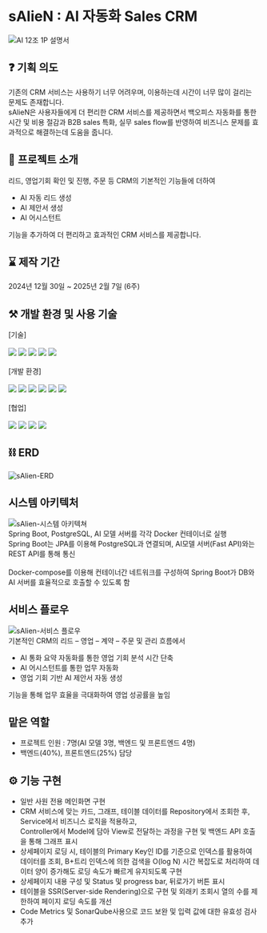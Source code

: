 # sAIieN : AI 자동화 Sales CRM
![AI 12조 1P 설명서](https://github.com/user-attachments/assets/f9fd4290-24f0-4ff5-a64b-40a4ff96256d)
## ❓ 기획 의도
기존의 CRM 서비스는 사용하기 너무 어려우며, 이용하는데 시간이 너무 많이 걸리는 문제도 존재합니다.<br>
sAlieN은 사용자들에게 더 편리한 CRM 서비스를 제공하면서 백오피스 자동화를 통한 시간 및 비용 절감과 B2B sales 특화, 실무 sales flow를 반영하여 비즈니스 문제를 효과적으로 해결하는데 도움을 줍니다.
## 📌 프로젝트 소개
리드, 영업기회 확인 및 진행, 주문 등 CRM의 기본적인 기능들에 더하여
- AI 자동 리드 생성
- AI 제안서 생성
- AI 어시스턴트

기능을 추가하여 더 편리하고 효과적인 CRM 서비스를 제공합니다.
## ⌛ 제작 기간
2024년 12월 30일 ~ 2025년 2월 7일 (6주)
## ⚒️ 개발 환경 및 사용 기술
[기술]
<br><br>
<img src="https://img.shields.io/badge/java-007396?style=for-the-badge&logo=java&logoColor=white">
<img src="https://img.shields.io/badge/html5-E34F26?style=for-the-badge&logo=html5&logoColor=white">
<img src="https://img.shields.io/badge/css-1572B6?style=for-the-badge&logo=css3&logoColor=white">
<img src="https://img.shields.io/badge/javascript-F7DF1E?style=for-the-badge&logo=javascript&logoColor=black">
<img src="https://img.shields.io/badge/json-000000?style=for-the-badge&logo=json&logoColor=white">
<br><br>
[개발 환경]
<br><br>
<img src="https://img.shields.io/badge/spring-6DB33F?style=for-the-badge&logo=spring&logoColor=white">
<img src="https://img.shields.io/badge/springboot-6DB33F?style=for-the-badge&logo=springboot&logoColor=white">
<img src="https://img.shields.io/badge/bootstrap-7952B3?style=for-the-badge&logo=bootstrap&logoColor=white">
<img src="https://img.shields.io/badge/intellijidea-000000?style=for-the-badge&logo=intellijidea&logoColor=white">
<img src="https://img.shields.io/badge/postgresql-4169E1?style=for-the-badge&logo=postgresql&logoColor=white">
<img src="https://img.shields.io/badge/dbeaver-382923?style=for-the-badge&logo=dbeaver&logoColor=white">
<br><br>
[협업]
<br><br>
<img src="https://img.shields.io/badge/github-181717?style=for-the-badge&logo=github&logoColor=white">
<img src="https://img.shields.io/badge/git-F05032?style=for-the-badge&logo=git&logoColor=white">
<img src="https://img.shields.io/badge/jira-0052CC?style=for-the-badge&logo=jira&logoColor=white">
<img src="https://img.shields.io/badge/figma-F24E1E?style=for-the-badge&logo=figma&logoColor=white">
## ⛓️ ERD
![sAIien-ERD](https://github.com/user-attachments/assets/3190df8a-f7ba-4f54-a4a4-0b92cf9cf660)
## 시스템 아키텍처
![sAIien-시스템 아키텍쳐](https://github.com/user-attachments/assets/28c68857-baac-47db-b794-63fd6188dbfc)
<br>
Spring Boot, PostgreSQL, AI 모델 서버를 각각 Docker 컨테이너로 실행<br>
Spring Boot는 JPA를 이용해 PostgreSQL과 연결되며,
AI모델 서버(Fast API)와는 REST API를 통해 통신<br>
<br>
Docker-compose를 이용해 컨테이너간 네트워크를 구성하여 Spring Boot가 DB와 AI 서버를 효율적으로 호출할 수 있도록 함

## 서비스 플로우
![sAIien-서비스 플로우](https://github.com/user-attachments/assets/c7894cdc-11a7-461d-8636-af23faf53270)
<br>
기본적인 CRM의 리드 – 영업 – 계약 – 주문 및 관리 흐름에서

- AI 통화 요약 자동화를 통한 영업 기회 분석 시간 단축<br>
- AI 어시스턴트를 통한 업무 자동화<br>
- 영업 기회 기반 AI 제안서 자동 생성<br>

기능을 통해 업무 효율을 극대화하여 영업 성공률을 높임
<br>

## 맡은 역할
- 프로젝트 인원 : 7명(AI 모델 3명, 백엔드 및 프론트엔드 4명)
- 백엔드(40%), 프론트엔드(25%) 담당

## ⚙️ 기능 구현
- 일반 사원 전용 메인화면 구현
- CRM 서비스에 맞는 카드, 그래프, 테이블 데이터를 Repository에서 조회한 후, Service에서 비즈니스 로직을 적용하고,<br>Controller에서 Model에 담아 View로 전달하는 과정을 구현 및 백엔드 API 호출을 통해 그래프 표시
- 상세페이지 로딩 시, 테이블의 Primary Key인 ID를 기준으로 인덱스를 활용하여 데이터를 조회, B+트리 인덱스에 의한 검색을 O(log N) 시간 복잡도로 처리하여 데이터 양이 증가해도 로딩 속도가 빠르게 유지되도록 구현
- 상세페이지 내용 구성 및 Status 및 progress bar, 뒤로가기 버튼 표시
- 테이블을 SSR(Server-side Rendering)으로 구현 및 외래키 조회시 열의 수를 제한하여 페이지 로딩 속도를 개선
- Code Metrics 및 SonarQube사용으로 코드 보완 및 입력 값에 대한 유효성 검사 추가

